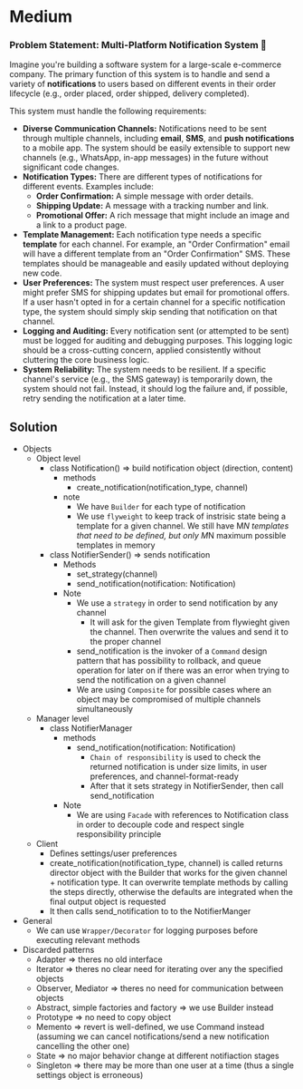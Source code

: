 # Medium

 

### Problem Statement: Multi-Platform Notification System 🔔

Imagine you're building a software system for a large-scale e-commerce company. The primary function of this system is to handle and send a variety of **notifications** to users based on different events in their order lifecycle (e.g., order placed, order shipped, delivery completed).

This system must handle the following requirements:

- **Diverse Communication Channels:** Notifications need to be sent through multiple channels, including **email**, **SMS**, and **push notifications** to a mobile app. The system should be easily extensible to support new channels (e.g., WhatsApp, in-app messages) in the future without significant code changes.
- **Notification Types:** There are different types of notifications for different events. Examples include:
    - **Order Confirmation:** A simple message with order details.
    - **Shipping Update:** A message with a tracking number and link.
    - **Promotional Offer:** A rich message that might include an image and a link to a product page.
- **Template Management:** Each notification type needs a specific **template** for each channel. For example, an "Order Confirmation" email will have a different template from an "Order Confirmation" SMS. These templates should be manageable and easily updated without deploying new code.
- **User Preferences:** The system must respect user preferences. A user might prefer SMS for shipping updates but email for promotional offers. If a user hasn't opted in for a certain channel for a specific notification type, the system should simply skip sending that notification on that channel.
- **Logging and Auditing:** Every notification sent (or attempted to be sent) must be logged for auditing and debugging purposes. This logging logic should be a cross-cutting concern, applied consistently without cluttering the core business logic.
- **System Reliability:** The system needs to be resilient. If a specific channel's service (e.g., the SMS gateway) is temporarily down, the system should not fail. Instead, it should log the failure and, if possible, retry sending the notification at a later time.

## Solution

- Objects
    - Object level
        - class Notification() ⇒ build notification object (direction, content)
            - methods
                - create_notification(notification_type, channel)
            - note
                - We have `Builder` for each type of notification
                - We use `flyweight` to keep track of instrisic state being a template for a given channel. We still have M*N templates that need to be defined, but only M*N maximum possible templates in memory
        - class NotifierSender() ⇒ sends notification
            - Methods
                - set_strategy(channel)
                - send_notification(notification: Notification)
            - Note
                - We use a `strategy` in order to send notification by any channel
                    - It will ask for the given Template from flywieght given the channel. Then overwrite the values and send it to the proper channel
                - send_notification is the invoker of a `Command` design pattern that has possibility to rollback, and queue operation for later on if there was an error when trying to send the notification on a given channel
                - We are using `Composite` for possible cases where an object may be compromised of multiple channels simultaneously
    - Manager level
        - class NotifierManager
            - methods
                - send_notification(notification: Notification)
                    - `Chain of responsibility` is used to check the returned notification is under size limits, in user preferences, and channel-format-ready
                    - After that it sets strategy in NotifierSender, then call send_notification
            - Note
                - We are using `Facade` with references to Notification class in order to decouple code and respect single responsibility principle
    - Client
        - Defines settings/user preferences
        - create_notification(notification_type, channel) is called returns director object with the Builder that works for the given channel + notification type. It can overwrite template methods by calling the steps directly, otherwise the defaults are integrated when the final output object is requested
        - It then calls send_notification to to the NotifierManger
- General
    - We can use `Wrapper/Decorator` for logging purposes before executing relevant methods
- Discarded patterns
    - Adapter ⇒ theres no old interface
    - Iterator ⇒ theres no clear need for iterating over any the specified objects
    - Observer, Mediator ⇒ theres no need for communication between objects
    - Abstract, simple factories and factory ⇒ we use Builder instead
    - Prototype ⇒ no need to copy object
    - Memento ⇒ revert is well-defined, we use Command instead  (assuming we can cancel notifications/send a new notification cancelling the other one)
    - State ⇒ no major behavior change at different notifiaction stages
    - Singleton ⇒ there may be more than one user at a time (thus a single settings object is erroneous)